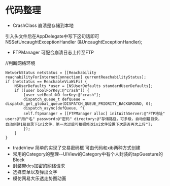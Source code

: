 # 代码整理

- CrashClass 崩溃是存储到本地

引入头文件后在AppDelegate中写下这句话即可 NSSetUncaughtExceptionHandler (&UncaughtExceptionHandler);
- FTPManager 可配合崩溃日志上传至FTP

//判断网络环境
```
NetworkStatus netstatus = [[Reachability reachabilityForInternetConnection] currentReachabilityStatus];
if (netstatus == ReachableViaWiFi) {
    NSUserDefaults *user = [NSUserDefaults standardUserDefaults];     
    if ([user boolForKey:@"crash"]) {
        [user setBool:NO forKey:@"crash"];
        dispatch_queue_t defQueue = dispatch_get_global_queue(DISPATCH_QUEUE_PRIORITY_BACKGROUND, 0);
        dispatch_async(defQueue, ^{
        self.ftpmanager = [[FTPManager alloc] initWithServer:@"FTP地址" user:@"用户名" password:@"密码" directory:@"存储路径，可多级，自动创建目录，自动创建1级目录下ini文件，第一次过后可根据修改ini文件设置下次是否再次上传"];
        });
    }
}
```
- tradeView
简单的实现了交易密码框
可由代码和xib两种方式创建
- 常用的Category的整理--UIView的Category中有个人封装的tapGuesture的Block
- 封装带des加密的网络请求
- 选择菜单以及弹出文字
- 模仿网易大乐透走势图动画